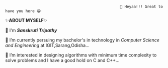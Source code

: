                                                        👋 Heyaa!!! Great to have you here 😁
													 
  ✨****ABOUT MYSELF****✨
  
 🧿 I'm ***Sanskruti Tripathy***
 
 🌱 I’m currently persuing my bachelor's in technology in *Computer Science and Engineering* at IGIT,Sarang,Odisha...
 
 👀 I’m interested in designing algorithms with minimum time complexity to solve problems and I have a good hold on C and C++...
 
 
<!---
cultcodes/cultcodes is a ✨ special ✨ repository because its `README.md` (this file) appears on your GitHub profile.
You can click the Preview link to take a look at your changes.
--->
